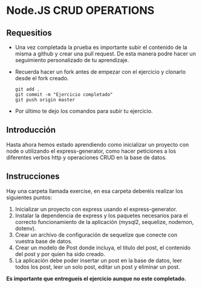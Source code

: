 # Node.JS CRUD OPERATIONS

## Requesitios

- Una vez completada la prueba es importante subir el contenido de la misma a github y crear una pull request. De esta manera podre hacer un seguimiento personalizado de tu aprendizaje.

- Recuerda hacer un fork antes de empezar con el ejercicio y clonarlo desde el fork creado.

  ```
  git add .
  git commit -m "Ejercicio completado"
  git push origin master
  ```

- Por último te dejo los comandos para subir tu ejercicio.

## Introducción

Hasta ahora hemos estado aprendiendo como inicializar un proyecto con node o utilizando el express-generator, como hacer peticiones a los diferentes verbos http y operaciones CRUD en la base de datos.

## Instrucciones

Hay una carpeta llamada exercise, en esa carpeta deberéis realizar los siguientes puntos:

1. Inicializar un proyecto con express usando el express-generator.
2. Instalar la dependencia de express y los paquetes necesarios para el correcto funcionamiento de la aplicación (mysql2, sequelize, nodemon, dotenv).
3. Crear un archivo de configuración de sequelize que conecte con vuestra base de datos.
4. Crear un modelo de Post donde incluya, el titulo del post, el contenido del post y por quien ha sido creado.
5. La aplicación debe poder insertar un post en la base de datos, leer todos los post, leer un solo post, editar un post y eliminar un post.

**Es importante que entregueis el ejercicio aunque no este completado.**
